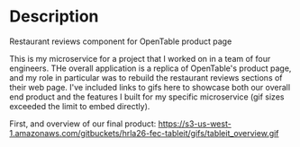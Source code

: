 # Description
Restaurant reviews component for OpenTable product page

This is my microservice for a project that I worked on in a team of four engineers. THe overall application is a replica of OpenTable's product page, and my role in particular was to rebuild the restaurant reviews sections of their web page. I've included links to gifs here to showcase both our overall end product and the features I built for my specific microservice (gif sizes exceeded the limit to embed directly).

First, and overview of our final product: https://s3-us-west-1.amazonaws.com/gitbuckets/hrla26-fec-tableit/gifs/tableit_overview.gif

